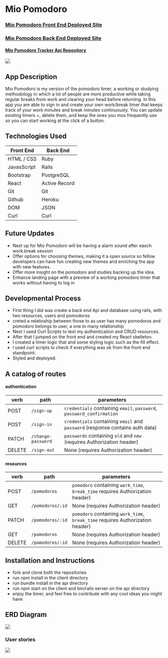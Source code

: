 # Mio Pomodoro

### [Mio Pomodoro Front End Deployed Site](https://allanolive.github.io/mio-pomodoro-client/#/)

### [Mio Pomodoro Back End Deployed Site](https://sheltered-springs-72893.herokuapp.com/)

#### [Mio Pomodoro Tracker Api Repository](https://github.com/allanolive/mio-pomodoro-api)

![](https://i.imgur.com/ib0SEnw.png)

## App Description

Mio Pomodoro is my version of the pomodoro timer, a working or studying methodology in which a lot of people are more productive while taking regular breaks from work and clearing your head before returning. In this app you are able to sign in and create your own work/break timer that keeps track of your work minutes and break minutes continuously. You can update existing timers =, delete them, and keep the ones you mos frequently use so you can start working at the click of a button.


## Technologies Used

Front End| Back End
------------ | -------------
HTML / CSS | Ruby
JavasScript | Rails
Bootstrap | PostgreSQL
React  |  Active Record
Git  |  Git
Github  |  Heroku
DOM  |  JSON
Curl  |  Curl

## Future Updates

- Next up for Mio Pomodoro will be having a alarm sound after easch work.break session
- Offer options for choosing themes, making it a open source so fellow developers can have fun creating new themes and enriching the app with new features.
- Offer more insight on the pomodoro and studies backing up the idea.
- Enhance landing page with a preview of a working pomodoro timer that works without having to log in



## Developmental Process

- First thing I did was create a back end Api and database using rails, with two resources, users and pomodoros
- creted a relatioship between those to as user has many pomodoros and pomodoro belongs to user, a one to many relationship
- Next I used Curl Scripts to test my authentication and CRUD resources.
- After that I jumped on the front end and created my React skelleton.
- I created a timer logic that and some styling logic such as the fill effect.
- I used curl scripts to check if everything was ok from the front end standpoint.
- Styled and deployed.

## A catalog of routes

#### authentication

| verb   | path | parameters |
| ------ | ---- | ---------- |
| POST   | `/sign-up` | `credentials` containing `email`, `password`, `password_confirmation` |
| POST   | `/sign-in` | `credentials` containing `email` and `password` (response contains auth data) |
| PATCH  | `/change-password` | `passwords` containing `old` and `new` (requires Authorization header) |
| DELETE | `/sign-out` | None (requires Authorization header) |

#### resources

| verb   | path | parameters |
| ------ | ---- | ---------- |
| POST   | `/pomodoros` | `pomodoro` containing `work_time`, `break_time` requires Authorization header)|
| GET   | `/pomodoros/:id` | None (requires Authorization header) |
| PATCH  | `/pomodoros/:id` | `pomodoro` containing `work_time`, `break_time` requires Authorization header)|
| GET | `/pomodoros` | None (requires Authorization header) |
| DELETE | `/pomodoros/:id` | None (requires Authorization header) |
## Installation and Instructions

- fork and clone both the repositories
- run npm install in the client directory
- run bundle install in the api directory
- run npm start on the client and bin/rails server on the api directory
- enjoy the timer, and feel free to contribute with any cool ideas you might have

## ERD Diagram

![](https://i.imgur.com/UxJS6Un.jpg)

### User stories

![](https://i.imgur.com/CpCQCIZ.jpg)
